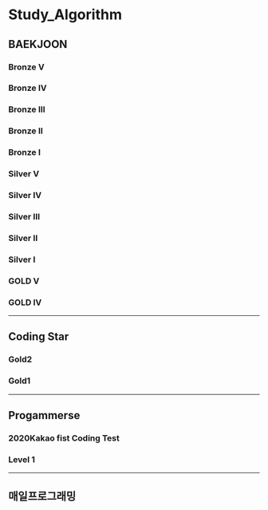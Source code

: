 # Study_Algorithm
## BAEKJOON
### Bronze Ⅴ
### Bronze Ⅳ
### Bronze Ⅲ
### Bronze Ⅱ
### Bronze Ⅰ

### Silver V
### Silver Ⅳ
### Silver Ⅲ
### Silver Ⅱ
### Silver Ⅰ

### GOLD V
### GOLD Ⅳ
---
## Coding Star
### Gold2
### Gold1

---
## Progammerse
### 2020Kakao fist Coding Test
### Level 1
---
## 매일프로그래밍
